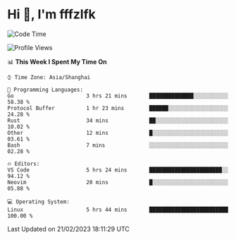 # Hi 👋, I'm fffzlfk

<!--START_SECTION:waka-->
![Code Time](http://img.shields.io/badge/Code%20Time-45%20hrs%2059%20mins-blue)

![Profile Views](http://img.shields.io/badge/Profile%20Views-7-blue)

📊 **This Week I Spent My Time On** 

```text
⌚︎ Time Zone: Asia/Shanghai

💬 Programming Languages: 
Go                       3 hrs 21 mins       ██████████████░░░░░░░░░░░   58.38 % 
Protocol Buffer          1 hr 23 mins        ██████░░░░░░░░░░░░░░░░░░░   24.28 % 
Rust                     34 mins             ██░░░░░░░░░░░░░░░░░░░░░░░   10.02 % 
Other                    12 mins             █░░░░░░░░░░░░░░░░░░░░░░░░   03.61 % 
Bash                     7 mins              ░░░░░░░░░░░░░░░░░░░░░░░░░   02.28 % 

🔥 Editors: 
VS Code                  5 hrs 24 mins       ███████████████████████░░   94.12 % 
Neovim                   20 mins             █░░░░░░░░░░░░░░░░░░░░░░░░   05.88 % 

💻 Operating System: 
Linux                    5 hrs 44 mins       █████████████████████████   100.00 % 

```


 Last Updated on 21/02/2023 18:11:29 UTC
<!--END_SECTION:waka-->
